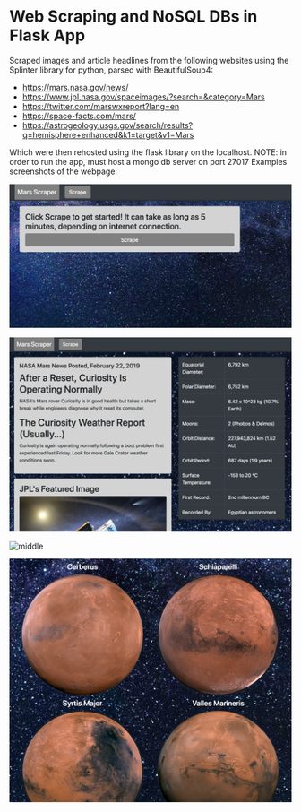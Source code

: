 # Web Scraping and NoSQL DBs in Flask App

Scraped images and article headlines from the following websites using the Splinter library for python, parsed with BeautifulSoup4:

* https://mars.nasa.gov/news/
* https://www.jpl.nasa.gov/spaceimages/?search=&category=Mars
* https://twitter.com/marswxreport?lang=en
* https://space-facts.com/mars/
* https://astrogeology.usgs.gov/search/results?q=hemisphere+enhanced&k1=target&v1=Mars

Which were then rehosted using the flask library on the localhost.
NOTE: in order to run the app, must host a mongo db server on port 27017
Examples screenshots of the webpage:

![pre scraping](static/beforescrape.png)

![top of site](static/top.png)

![middle](static/mid.png)

![bottom](static/planetpics.png)